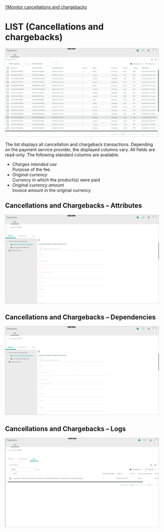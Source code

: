 [!!Monitor cancellations and chargebacks](../Operation/04_ManageCancellationsChargebacks.md)


# LIST (Cancellations and chargebacks)

![LIST (Cancellations and Chargebacks](../../Assets/Screenshots/Payments/Authorizations/LISTAuthorizations.png "[LIST (Cancellations and Chargebacks)]")


The list displays all cancellation and chargeback transactions. Depending on the payment service provider, the displayed columns vary. All fields are read-only. The following standard columns are available.
<!----Hallo Stefan, hier sollten alle Standard-Felder mit Erklärungen stehen, ist die Liste vollständig?--->
- *Charges intended use*   
   Purpose of the fee.
- *Original currency*   
   Currency in which the product(s) were paid 
- *Original currency amount*   
   Invoice amount in the original currency


## Cancellations and Chargebacks &ndash; Attributes
![LIST &ndash; Attributes ](../../Assets/Screenshots/Payments/CancellationsChargebacks/AttributesCancellationsChargebacks.png "[LIST &ndash; Attributes)]")

## Cancellations and Chargebacks &ndash; Dependencies
![LIST &ndash; Dependencies](../../Assets/Screenshots/Payments/CancellationsChargebacks/AttributesCancellationsChargebacks.png "[LIST &ndash; Dependencies]")


## Cancellations and Chargebacks &ndash; Logs

![LIST &ndash; Logs](../../Assets/Screenshots/Payments/CancellationsChargebacks/LogCancellationsChargebacks.png "[LIST &ndash; Logs)]")